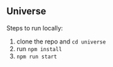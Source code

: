 ## Universe

Steps to run locally:

1) clone the repo and `cd universe`
2) run `npm install`
3) `npm run start`

